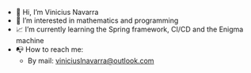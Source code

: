 - 👋 Hi, I’m Vinicius Navarra
- 👀 I’m interested in mathematics and programming
- :chart_with_upwards_trend: I’m currently learning the Spring framework, CI/CD and the Enigma machine
- :mailbox_with_no_mail: How to reach me:
    - By mail: viniciuslnavarra@outlook.com

<!---
ViniciusLNavarra/ViniciusLNavarra is a ✨ special ✨ repository because its `README.md` (this file) appears on your GitHub profile.
You can click the Preview link to take a look at your changes.
--->

